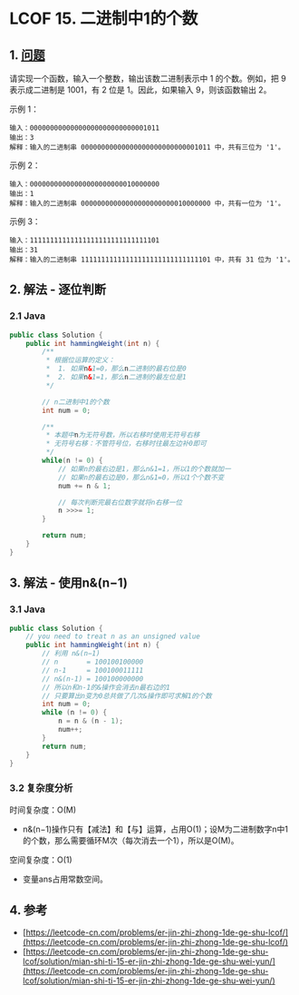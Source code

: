 # LCOF 15. 二进制中1的个数

## 1. [问题](https://leetcode-cn.com/problems/er-jin-zhi-zhong-1de-ge-shu-lcof/)

请实现一个函数，输入一个整数，输出该数二进制表示中 1 的个数。例如，把 9 表示成二进制是 1001，有 2 位是 1。因此，如果输入 9，则该函数输出 2。

示例 1：

```text
输入：00000000000000000000000000001011
输出：3
解释：输入的二进制串 00000000000000000000000000001011 中，共有三位为 '1'。
```

示例 2：

```text
输入：00000000000000000000000010000000
输出：1
解释：输入的二进制串 00000000000000000000000010000000 中，共有一位为 '1'。
```

示例 3：

```text
输入：11111111111111111111111111111101
输出：31
解释：输入的二进制串 11111111111111111111111111111101 中，共有 31 位为 '1'。
```

## 2. 解法 - 逐位判断

### 2.1 Java

```java
public class Solution {
    public int hammingWeight(int n) {
        /**
         * 根据位运算的定义：
         *  1. 如果n&1=0，那么n二进制的最右位是0
         *  2. 如果n&1=1，那么n二进制的最左位是1
         */

        // n二进制中1的个数
        int num = 0;

        /**
         * 本题中n为无符号数，所以右移时使用无符号右移
         * 无符号右移：不管符号位，右移时往最左边补0即可
         */
        while(n != 0) {
            // 如果n的最右边是1，那么n&1=1，所以1的个数就加一
            // 如果n的最右边是0，那么n&1=0，所以1个个数不变
            num += n & 1;

            // 每次判断完最右位数字就将n右移一位
            n >>>= 1;            
        }

        return num;
    }
}
```

## 3. 解法 - 使用n&\(n−1\)

### 3.1 Java

```java
public class Solution {
    // you need to treat n as an unsigned value
    public int hammingWeight(int n) {
        // 利用 n&(n−1)
        // n       = 100100100000
        // n-1     = 100100011111
        // n&(n-1) = 100100000000
        // 所以n和n-1的&操作会消去n最右边的1
        // 只要算出n变为0总共做了几次&操作即可求解1的个数
        int num = 0;
        while (n != 0) {
            n = n & (n - 1);
            num++;
        }
        return num;
    }
}
```

### 3.2 复杂度分析

时间复杂度：O\(M\)

* n&\(n−1\)操作只有【减法】和【与】运算，占用O\(1\)；设M为二进制数字n中1的个数，那么需要循环M次（每次消去一个1），所以是O\(M\)。

空间复杂度：O\(1\)

* 变量ans占用常数空间。

## 4. 参考

* [https://leetcode-cn.com/problems/er-jin-zhi-zhong-1de-ge-shu-lcof/](https://leetcode-cn.com/problems/er-jin-zhi-zhong-1de-ge-shu-lcof/)
* [https://leetcode-cn.com/problems/er-jin-zhi-zhong-1de-ge-shu-lcof/solution/mian-shi-ti-15-er-jin-zhi-zhong-1de-ge-shu-wei-yun/](https://leetcode-cn.com/problems/er-jin-zhi-zhong-1de-ge-shu-lcof/solution/mian-shi-ti-15-er-jin-zhi-zhong-1de-ge-shu-wei-yun/)

